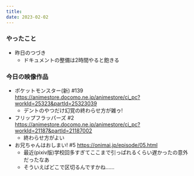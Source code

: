 ```yaml
---
title: 
date: 2023-02-02
---
```


### やったこと
+ 昨日のつづき
  + ドキュメントの整備は2時間やると飽きる

### 今日の映像作品
+ ポケットモンスター(新) #139 <https://animestore.docomo.ne.jp/animestore/ci_pc?workId=25323&partId=25323039>
  + デントのやつだけ幻覚の終わらせ方が雑ゥ!
+ フリップフラッパーズ #2 <https://animestore.docomo.ne.jp/animestore/ci_pc?workId=21187&partId=21187002>
  + 終わらせ方がよい
+ お兄ちゃんはおしまい! #5 <https://onimai.jp/episode/05.html>
  + 最近(pixiv版)学校回多すぎてここまで引っぱれるくらい遅かったの意外だったなあ
  + そういえばどこで区切るんですかね……
